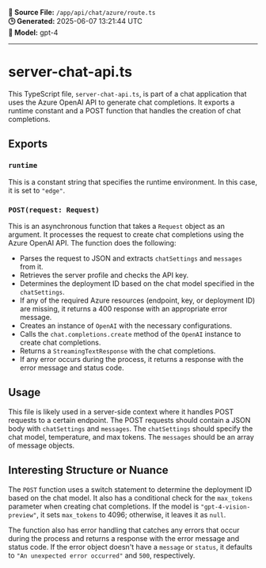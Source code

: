 **📄 Source File:** `/app/api/chat/azure/route.ts`  
**🕒 Generated:** 2025-06-07 13:21:44 UTC  
**🤖 Model:** gpt-4

---

# server-chat-api.ts

This TypeScript file, `server-chat-api.ts`, is part of a chat application that uses the Azure OpenAI API to generate chat completions. It exports a runtime constant and a POST function that handles the creation of chat completions.

## Exports

### `runtime`

This is a constant string that specifies the runtime environment. In this case, it is set to `"edge"`.

### `POST(request: Request)`

This is an asynchronous function that takes a `Request` object as an argument. It processes the request to create chat completions using the Azure OpenAI API. The function does the following:

- Parses the request to JSON and extracts `chatSettings` and `messages` from it.
- Retrieves the server profile and checks the API key.
- Determines the deployment ID based on the chat model specified in the `chatSettings`.
- If any of the required Azure resources (endpoint, key, or deployment ID) are missing, it returns a 400 response with an appropriate error message.
- Creates an instance of `OpenAI` with the necessary configurations.
- Calls the `chat.completions.create` method of the `OpenAI` instance to create chat completions.
- Returns a `StreamingTextResponse` with the chat completions.
- If any error occurs during the process, it returns a response with the error message and status code.

## Usage

This file is likely used in a server-side context where it handles POST requests to a certain endpoint. The POST requests should contain a JSON body with `chatSettings` and `messages`. The `chatSettings` should specify the chat model, temperature, and max tokens. The `messages` should be an array of message objects.

## Interesting Structure or Nuance

The `POST` function uses a switch statement to determine the deployment ID based on the chat model. It also has a conditional check for the `max_tokens` parameter when creating chat completions. If the model is `"gpt-4-vision-preview"`, it sets `max_tokens` to 4096; otherwise, it leaves it as `null`.

The function also has error handling that catches any errors that occur during the process and returns a response with the error message and status code. If the error object doesn't have a `message` or `status`, it defaults to `"An unexpected error occurred"` and `500`, respectively.